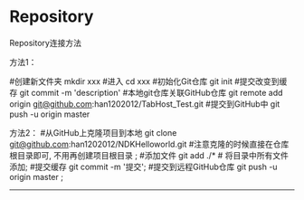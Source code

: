 # Repository
Repository连接方法


方法1：  

#创建新文件夹
mkdir xxx
#进入
cd xxx 
#初始化Git仓库 
git init
#提交改变到缓存
git commit -m 'description'
#本地git仓库关联GitHub仓库 
git remote add origin git@github.com:han1202012/TabHost_Test.git
#提交到GitHub中 
git push -u origin master

方法2：
#从GitHub上克隆项目到本地 
git clone git@github.com:han1202012/NDKHelloworld.git #注意克隆的时候直接在仓库根目录即可, 不用再创建项目根目录 ;
#添加文件 
git add ./*  # 将目录中所有文件添加;
#提交缓存 
git commit -m '提交';
#提交到远程GitHub仓库 
git push -u origin master ;

---------------------
